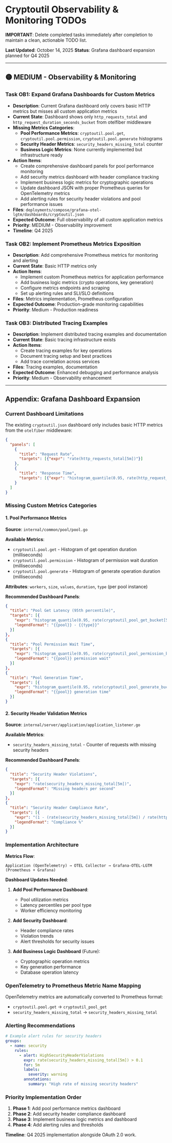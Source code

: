# Cryptoutil Observability & Monitoring TODOs

**IMPORTANT**: Delete completed tasks immediately after completion to maintain a clean, actionable TODO list.

**Last Updated**: October 14, 2025
**Status**: Grafana dashboard expansion planned for Q4 2025

---

## 🟡 MEDIUM - Observability & Monitoring

### Task OB1: Expand Grafana Dashboards for Custom Metrics
- **Description**: Current Grafana dashboard only covers basic HTTP metrics but misses all custom application metrics
- **Current State**: Dashboard shows only `http_requests_total` and `http_request_duration_seconds_bucket` from otelfiber middleware
- **Missing Metrics Categories**:
  - **Pool Performance Metrics**: `cryptoutil.pool.get`, `cryptoutil.pool.permission`, `cryptoutil.pool.generate` histograms
  - **Security Header Metrics**: `security_headers_missing_total` counter
  - **Business Logic Metrics**: None currently implemented but infrastructure ready
- **Action Items**:
  - Create comprehensive dashboard panels for pool performance monitoring
  - Add security metrics dashboard with header compliance tracking
  - Implement business logic metrics for cryptographic operations
  - Update dashboard JSON with proper Prometheus queries for OpenTelemetry metrics
  - Add alerting rules for security header violations and pool performance issues
- **Files**: `deployments/compose/grafana-otel-lgtm/dashboards/cryptoutil.json`
- **Expected Outcome**: Full observability of all custom application metrics
- **Priority**: MEDIUM - Observability improvement
- **Timeline**: Q4 2025

### Task OB2: Implement Prometheus Metrics Exposition
- **Description**: Add comprehensive Prometheus metrics for monitoring and alerting
- **Current State**: Basic HTTP metrics only
- **Action Items**:
  - Implement custom Prometheus metrics for application performance
  - Add business logic metrics (crypto operations, key generation)
  - Configure metrics endpoints and scraping
  - Set up alerting rules and SLI/SLO definitions
- **Files**: Metrics implementation, Prometheus configuration
- **Expected Outcome**: Production-grade monitoring capabilities
- **Priority**: Medium - Production readiness

### Task OB3: Distributed Tracing Examples
- **Description**: Implement distributed tracing examples and documentation
- **Current State**: Basic tracing infrastructure exists
- **Action Items**:
  - Create tracing examples for key operations
  - Document tracing setup and best practices
  - Add trace correlation across services
- **Files**: Tracing examples, documentation
- **Expected Outcome**: Enhanced debugging and performance analysis
- **Priority**: Medium - Observability enhancement

---

## Appendix: Grafana Dashboard Expansion

### Current Dashboard Limitations

The existing `cryptoutil.json` dashboard only includes basic HTTP metrics from the `otelfiber` middleware:

```json
{
  "panels": [
    {
      "title": "Request Rate",
      "targets": [{"expr": "rate(http_requests_total[5m])"}]
    },
    {
      "title": "Response Time",
      "targets": [{"expr": "histogram_quantile(0.95, rate(http_request_duration_seconds_bucket[5m]))"}]
    }
  ]
}
```

### Missing Custom Metrics Categories

#### 1. Pool Performance Metrics
**Source**: `internal/common/pool/pool.go`

**Available Metrics**:
- `cryptoutil.pool.get` - Histogram of get operation duration (milliseconds)
- `cryptoutil.pool.permission` - Histogram of permission wait duration (milliseconds)
- `cryptoutil.pool.generate` - Histogram of generate operation duration (milliseconds)

**Attributes**: `workers`, `size`, `values`, `duration`, `type` (per pool instance)

**Recommended Dashboard Panels**:
```json
{
  "title": "Pool Get Latency (95th percentile)",
  "targets": [{
    "expr": "histogram_quantile(0.95, rate(cryptoutil_pool_get_bucket[5m]))",
    "legendFormat": "{{pool}} - {{type}}"
  }]
},
{
  "title": "Pool Permission Wait Time",
  "targets": [{
    "expr": "histogram_quantile(0.95, rate(cryptoutil_pool_permission_bucket[5m]))",
    "legendFormat": "{{pool}} permission wait"
  }]
},
{
  "title": "Pool Generation Time",
  "targets": [{
    "expr": "histogram_quantile(0.95, rate(cryptoutil_pool_generate_bucket[5m]))",
    "legendFormat": "{{pool}} generation time"
  }]
}
```

#### 2. Security Header Validation Metrics
**Source**: `internal/server/application/application_listener.go`

**Available Metrics**:
- `security_headers_missing_total` - Counter of requests with missing security headers

**Recommended Dashboard Panels**:
```json
{
  "title": "Security Header Violations",
  "targets": [{
    "expr": "rate(security_headers_missing_total[5m])",
    "legendFormat": "Missing headers per second"
  }]
},
{
  "title": "Security Header Compliance Rate",
  "targets": [{
    "expr": "(1 - (rate(security_headers_missing_total[5m]) / rate(http_requests_total[5m]))) * 100",
    "legendFormat": "Compliance %"
  }]
}
```

### Implementation Architecture

**Metrics Flow**:
```
Application (OpenTelemetry) → OTEL Collector → Grafana-OTEL-LGTM (Prometheus + Grafana)
```

**Dashboard Updates Needed**:
1. **Add Pool Performance Dashboard**:
   - Pool utilization metrics
   - Latency percentiles per pool type
   - Worker efficiency monitoring

2. **Add Security Dashboard**:
   - Header compliance rates
   - Violation trends
   - Alert thresholds for security issues

3. **Add Business Logic Dashboard** (Future):
   - Cryptographic operation metrics
   - Key generation performance
   - Database operation latency

### OpenTelemetry to Prometheus Metric Name Mapping

OpenTelemetry metrics are automatically converted to Prometheus format:
- `cryptoutil.pool.get` → `cryptoutil_pool_get`
- `security_headers_missing_total` → `security_headers_missing_total`

### Alerting Recommendations

```yaml
# Example alert rules for security headers
groups:
  - name: security
    rules:
      - alert: HighSecurityHeaderViolations
        expr: rate(security_headers_missing_total[5m]) > 0.1
        for: 5m
        labels:
          severity: warning
        annotations:
          summary: "High rate of missing security headers"
```

### Priority Implementation Order

1. **Phase 1**: Add pool performance metrics dashboard
2. **Phase 2**: Add security header compliance dashboard
3. **Phase 3**: Implement business logic metrics and dashboard
4. **Phase 4**: Add alerting rules and thresholds

**Timeline**: Q4 2025 implementation alongside OAuth 2.0 work.
